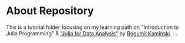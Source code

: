 # About Repository

This is a tutorial folder focusing on my learning path on "Introduction to Julia Programming" &
["Julia for Data Analysis"](https://www.manning.com/books/julia-for-data-analysis?utm_source=bkamins&utm_medium=affiliate&utm_campaign=book_kaminski2_julia_3_17_22)
by [Bogumił Kamiński](https://github.com/bkamins). . .
